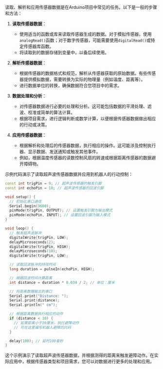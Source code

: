 读取、解析和应用传感器数据是在Arduino项目中常见的任务。以下是一般的步骤和方法：

1. **读取传感器数据**：
   - 使用适当的函数或库来读取传感器生成的数据。对于模拟传感器，使用`analogRead()`函数；对于数字传感器，可能需要使用`digitalRead()`或特定传感器库函数。
   - 将读取到的数据存储到变量中，以备后续使用。

2. **解析传感器数据**：
   - 根据传感器的数据格式和规范，解析从传感器获取的原始数据。有些传感器提供模拟数据，需要转换为实际的物理量（例如温度、距离等）。
   - 进行数据单位的转换，确保数据符合您项目中的需求。

3. **数据处理和分析**：
   - 对传感器数据进行必要的处理和分析。这可能包括数据的平滑处理、滤波、校准或简单的算法计算。
   - 根据项目需求，进行逻辑判断或数学计算，以便根据传感器数据做出相应的行动或决策。

4. **应用传感器数据**：
   - 根据解析和处理后的传感器数据，执行相应的操作。这可能涉及控制执行器、显示数据、发送通知或触发其他事件。
   - 例如，根据温度传感器的读数控制风扇的转速或根据距离传感器的数据避开障碍物。

示例代码演示了读取超声波传感器数据并应用到机器人的行动控制：
```cpp
const int trigPin = 9; // 超声波传感器的触发引脚
const int echoPin = 10; // 超声波传感器的回波引脚

void setup() {
  // 初始化串口通信
  Serial.begin(9600);
  pinMode(trigPin, OUTPUT); // 设置触发引脚为输出模式
  pinMode(echoPin, INPUT); // 设置回波引脚为输入模式
}

void loop() {
  // 触发超声波脉冲
  digitalWrite(trigPin, LOW);
  delayMicroseconds(2);
  digitalWrite(trigPin, HIGH);
  delayMicroseconds(10);
  digitalWrite(trigPin, LOW);

  // 读取回波脉冲的持续时间
  long duration = pulseIn(echoPin, HIGH);

  // 根据回波时间计算距离
  int distance = duration * 0.034 / 2; // 单位：厘米

  // 将距离数据输出到串口
  Serial.print("Distance: ");
  Serial.print(distance);
  Serial.println(" cm");

  // 根据距离数据执行相应的动作
  if (distance < 10) {
    // 如果距离小于10厘米，执行避障动作
    // 可在这里编写机器人避障的代码
  }

  delay(100); // 延时100毫秒
}
```

这个示例演示了读取超声波传感器数据，并根据测得的距离来触发避障动作。在实际应用中，根据传感器类型和项目需求，您可以对数据进行更多的处理和应用。